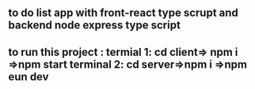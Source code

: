 to do list app with front-react type scrupt and backend node express type script 
------------------------------------------------
to run this project : 
termial 1:
cd client=> npm i =>npm start
terminal 2: 
cd server=>npm i =>npm eun dev
------------------------------------------------
